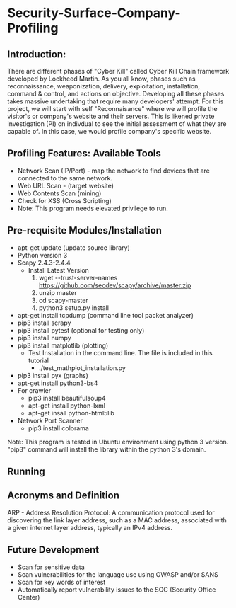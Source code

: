 # Security-Surface-Company-Profiling

Introduction:
-------------
There are different phases of "Cyber Kill" called Cyber Kill Chain framework developed by Lockheed Martin. As you all know, phases such as reconnaissance, weaponization, delivery, exploitation, installation, command & control, and actions on objective. Developing all these phases takes massive undertaking that require many developers' attempt. For this project, we will start with self "Reconnaisance" where we will profile the visitor's or company's website and their servers. This is likened private investigation (PI) on indivdual to see the initial assessment of what they are capable of. In this case, we would profile company's specific website. 

Profiling Features: Available Tools
------------------
- Network Scan (IP/Port) - map the network to find devices that are connected to the same network.
- Web URL Scan - (target website)
- Web Contents Scan (mining)
- Check for XSS (Cross Scripting)
- Note: This program needs elevated privilege to run.

Pre-requisite Modules/Installation
----------------------------------
- apt-get update (update source library)
- Python version 3
- Scapy 2.4.3-2.4.4
  + Install Latest Version 
      1. wget --trust-server-names https://github.com/secdev/scapy/archive/master.zip   
      2. unzip master
      3. cd scapy-master
      4. python3 setup.py install
- apt-get install tcpdump (command line tool packet analyzer)
- pip3 install scrapy
- pip3 install pytest (optional for testing only)
- pip3 install numpy
- pip3 install matplotlib (plotting)
    + Test Installation in the command line. The file is included in this tutorial
        - ./test_mathplot_installation.py
- pip3 install pyx (graphs)
- apt-get install python3-bs4
- For crawler
    -  pip3 install beautifulsoup4
    - apt-get install python-lxml
    - apt-get insall python-html5lib
- Network Port Scanner
    - pip3 install colorama

Note: This program is tested in Ubuntu environment using python 3 version. "pip3" command will install the library within the python 3's domain.

Running
-------

Acronyms and Definition
-----------------------
ARP - Address Resolution Protocol: A communication protocol used for discovering the link layer address, such as a MAC address, associated with a given internet layer address, typically an IPv4 address.

Future Development
-------------------
- Scan for sensitive data
- Scan vulnerabilities for the language use using OWASP and/or SANS
- Scan for key words of interest
- Automatically report vulnerability issues to the SOC (Security Office Center)

